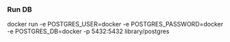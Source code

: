 ### Run DB

docker run -e POSTGRES_USER=docker -e POSTGRES_PASSWORD=docker -e POSTGRES_DB=docker -p 5432:5432 library/postgres
